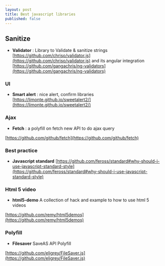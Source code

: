 ```yaml
---
layout: post
title: Best javascript libraries
published: false
---
```

## Sanitize

* **Validator** : Library to Validate & sanitize strings       
[https://github.com/chriso/validator.js](https://github.com/chriso/validator.js)
and its angular integration     
[https://github.com/gangachris/ng-validators](https://github.com/gangachris/ng-validators)

### UI

* **Smart alert** : nice alert, confirm libraries
[https://limonte.github.io/sweetalert2/](https://limonte.github.io/sweetalert2/)

### Ajax

* **Fetch** : a polyfill on fetch new API to do ajax query

[https://github.com/github/fetch](https://github.com/github/fetch)

### Best practice

* **Javascript standard**    [https://github.com/feross/standard#why-should-i-use-javascript-standard-style](https://github.com/feross/standard#why-should-i-use-javascript-standard-style)


### Html 5 video

* **html5-demo** A collection of hack and example to how to use html 5 videos

[https://github.com/remy/html5demos](https://github.com/remy/html5demos)

### Polyfill

* **Filesaver** SaveAS API Polyfill

[https://github.com/eligrey/FileSaver.js](https://github.com/eligrey/FileSaver.js)

